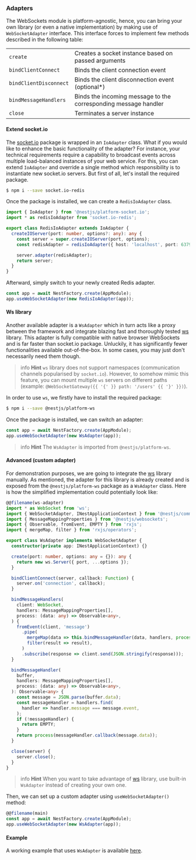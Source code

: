 ### Adapters

The WebSockets module is platform-agnostic, hence, you can bring your own library (or even a native implementation) by making use of `WebSocketAdapter` interface. This interface forces to implement few methods described in the following table:

<table>
  <tr>
    <td><code>create</code></td>
    <td>Creates a socket instance based on passed arguments</td>
  </tr>
  <tr>
    <td><code>bindClientConnect</code></td>
    <td>Binds the client connection event</td>
  </tr>
  <tr>
    <td><code>bindClientDisconnect</code></td>
    <td>Binds the client disconnection event (optional*)</td>
  </tr>
  <tr>
    <td><code>bindMessageHandlers</code></td>
    <td>Binds the incoming message to the corresponding message handler</td>
  </tr>
  <tr>
    <td><code>close</code></td>
    <td>Terminates a server instance</td>
  </tr>
</table>

#### Extend socket.io

The [socket.io](https://github.com/socketio/socket.io) package is wrapped in an `IoAdapter` class. What if you would like to enhance the basic functionality of the adapter? For instance, your technical requirements require a capability to broadcast events across multiple load-balanced instances of your web service. For this, you can extend `IoAdapter` and override a single method which responsibility is to instantiate new socket.io servers. But first of all, let's install the required package.

```bash
$ npm i --save socket.io-redis
```

Once the package is installed, we can create a `RedisIoAdapter` class.

```typescript
import { IoAdapter } from '@nestjs/platform-socket.io';
import * as redisIoAdapter from 'socket.io-redis';

export class RedisIoAdapter extends IoAdapter {
  createIOServer(port: number, options?: any): any {
    const server = super.createIOServer(port, options);
    const redisAdapter = redisIoAdapter({ host: 'localhost', port: 6379 });

    server.adapter(redisAdapter);
    return server;
  }
}
```

Afterward, simply switch to your newly created Redis adapter.

```typescript
const app = await NestFactory.create(AppModule);
app.useWebSocketAdapter(new RedisIoAdapter(app));
```

#### Ws library

Another available adapter is a `WsAdapter` which in turn acts like a proxy between the framework and integrate blazing fast and thoroughly tested [ws](https://github.com/websockets/ws) library. This adapter is fully compatible with native browser WebSockets and is far faster than socket.io package. Unluckily, it has significantly fewer functionalities available out-of-the-box. In some cases, you may just don't necessarily need them though.

> info **Hint** `ws` library does not support namespaces (communication channels popularised by `socket.io`). However, to somehow mimic this feature, you can mount multiple `ws` servers on different paths (example: `@WebSocketGateway({{ '{' }} path: '/users' {{ '}' }})`).

In order to use `ws`, we firstly have to install the required package:

```bash
$ npm i --save @nestjs/platform-ws
```

Once the package is installed, we can switch an adapter:

```typescript
const app = await NestFactory.create(AppModule);
app.useWebSocketAdapter(new WsAdapter(app));
```

> info **Hint** The `WsAdapter` is imported from `@nestjs/platform-ws`.

#### Advanced (custom adapter)

For demonstration purposes, we are going to integrate the [ws](https://github.com/websockets/ws) library manually. As mentioned, the adapter for this library is already created and is exposed from the `@nestjs/platform-ws` package as a `WsAdapter` class. Here is how the simplified implementation could potentially look like:

```typescript
@@filename(ws-adapter)
import * as WebSocket from 'ws';
import { WebSocketAdapter, INestApplicationContext } from '@nestjs/common';
import { MessageMappingProperties } from '@nestjs/websockets';
import { Observable, fromEvent, EMPTY } from 'rxjs';
import { mergeMap, filter } from 'rxjs/operators';

export class WsAdapter implements WebSocketAdapter {
  constructor(private app: INestApplicationContext) {}

  create(port: number, options: any = {}): any {
    return new ws.Server({ port, ...options });
  }

  bindClientConnect(server, callback: Function) {
    server.on('connection', callback);
  }

  bindMessageHandlers(
    client: WebSocket,
    handlers: MessageMappingProperties[],
    process: (data: any) => Observable<any>,
  ) {
    fromEvent(client, 'message')
      .pipe(
        mergeMap(data => this.bindMessageHandler(data, handlers, process)),
        filter(result => result),
      )
      .subscribe(response => client.send(JSON.stringify(response)));
  }

  bindMessageHandler(
    buffer,
    handlers: MessageMappingProperties[],
    process: (data: any) => Observable<any>,
  ): Observable<any> {
    const message = JSON.parse(buffer.data);
    const messageHandler = handlers.find(
      handler => handler.message === message.event,
    );
    if (!messageHandler) {
      return EMPTY;
    }
    return process(messageHandler.callback(message.data));
  }

  close(server) {
    server.close();
  }
}
```

> info **Hint** When you want to take advantage of [ws](https://github.com/websockets/ws) library, use built-in `WsAdapter` instead of creating your own one.

Then, we can set up a custom adapter using `useWebSocketAdapter()` method:

```typescript
@@filename(main)
const app = await NestFactory.create(AppModule);
app.useWebSocketAdapter(new WsAdapter(app));
```

#### Example

A working example that uses `WsAdapter` is available [here](https://github.com/nestjs/nest/tree/master/sample/16-gateways-ws).
